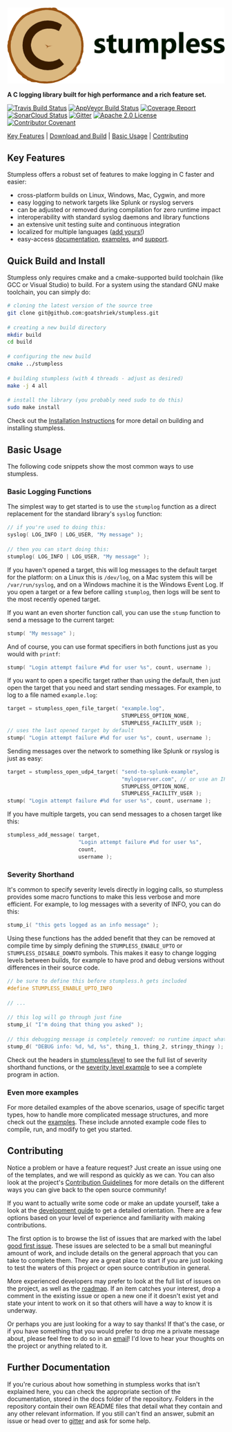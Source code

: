 ![Stumpless logo](assets/logo-and-name.png)

**A C logging library built for high performance and a rich feature set.**

[![Travis Build Status](https://travis-ci.com/goatshriek/stumpless.svg?branch=latest)](https://travis-ci.com/goatshriek/stumpless)
[![AppVeyor Build Status](https://ci.appveyor.com/api/projects/status/uwied5cn5jujl4d2/branch/latest?svg=true)](https://ci.appveyor.com/project/goatshriek/stumpless)
[![Coverage Report](https://codecov.io/gh/goatshriek/stumpless/branch/latest/graph/badge.svg)](https://codecov.io/gh/goatshriek/stumpless)
[![SonarCloud Status](https://sonarcloud.io/api/project_badges/measure?project=stumpless&metric=alert_status)](https://sonarcloud.io/dashboard?id=stumpless)
[![Gitter](https://badges.gitter.im/stumpless/community.svg)](https://gitter.im/stumpless/community?utm_source=badge&utm_medium=badge&utm_campaign=pr-badge)
[![Apache 2.0 License](https://img.shields.io/badge/license-Apache%202.0-blue.svg)](https://opensource.org/licenses/Apache-2.0)
[![Contributor Covenant](https://img.shields.io/badge/Contributor%20Covenant-v2.0-ff69b4.svg)](https://github.com/goatshriek/stumpless/blob/latest/docs/CODE_OF_CONDUCT.md)

[Key Features](#key-features) |
[Download and Build](#quick-build-and-install) |
[Basic Usage](#basic-usage) |
[Contributing](#contributing)

## Key Features

Stumpless offers a robust set of features to make logging in C faster and
easier:
 * cross-platform builds on Linux, Windows, Mac, Cygwin, and more
 * easy logging to network targets like Splunk or rsyslog servers
 * can be adjusted or removed during compilation for zero runtime impact
 * interoperability with standard syslog daemons and library functions
 * an extensive unit testing suite and continuous integration
 * localized for multiple languages ([add yours!](https://github.com/goatshriek/stumpless/blob/latest/docs/localization.md))
 * easy-access
   [documentation](https://goatshriek.github.io/stumpless/docs/c/latest/index.html),
   [examples](https://github.com/goatshriek/stumpless/tree/latest/docs/examples),
   and [support](https://gitter.im/stumpless/community).

## Quick Build and Install
Stumpless only requires cmake and a cmake-supported build toolchain (like GCC
or Visual Studio) to build. For a system using the standard GNU make toolchain,
you can simply do:

```sh
# cloning the latest version of the source tree
git clone git@github.com:goatshriek/stumpless.git

# creating a new build directory
mkdir build
cd build

# configuring the new build
cmake ../stumpless

# building stumpless (with 4 threads - adjust as desired)
make -j 4 all

# install the library (you probably need sudo to do this)
sudo make install
```

Check out the [Installation Instructions](INSTALL.md) for more detail on building
and installing stumpless.

## Basic Usage

The following code snippets show the most common ways to use stumpless.

### Basic Logging Functions
The simplest way to get started is to use the `stumplog` function as a direct
replacement for the standard library's `syslog` function:

```c
// if you're used to doing this:
syslog( LOG_INFO | LOG_USER, "My message" );

// then you can start doing this:
stumplog( LOG_INFO | LOG_USER, "My message" );
```

If you haven't opened a target, this will log messages to the default target for
the platform: on a Linux this is `/dev/log`, on a Mac system this will be
`/var/run/syslog`, and on a Windows machine it is the Windows Event Log. If you
open a target or a few before calling `stumplog`, then logs will be sent to the
most recently opened target.

If you want an even shorter function call, you can use the `stump` function
to send a message to the current target:

```c
stump( "My message" );
```

And of course, you can use format specifiers in both functions just as you would
with `printf`:

```c
stump( "Login attempt failure #%d for user %s", count, username );
```


If you want to open a specific target rather than using the default, then just
open the target that you need and start sending messages. For example, to log to
a file named `example.log`:

```c
target = stumpless_open_file_target( "example.log",
                                     STUMPLESS_OPTION_NONE,
                                     STUMPLESS_FACILITY_USER );
// uses the last opened target by default
stump( "Login attempt failure #%d for user %s", count, username );
```

Sending messages over the network to something like Splunk or rsyslog is just
as easy:

```c
target = stumpless_open_udp4_target( "send-to-splunk-example",
                                     "mylogserver.com", // or use an IP
                                     STUMPLESS_OPTION_NONE,
                                     STUMPLESS_FACILITY_USER );
stump( "Login attempt failure #%d for user %s", count, username );
```

If you have multiple targets, you can send messages to a chosen target like
this:

```c
stumpless_add_message( target,
                       "Login attempt failure #%d for user %s",
                       count,
                       username );
```

### Severity Shorthand

It's common to specify severity levels directly in logging calls, so stumpless
provides some macro functions to make this less verbose and more efficient. For
example, to log messages with a severity of INFO, you can do this:

```c
stump_i( "this gets logged as an info message" );
```

Using these functions has the added benefit that they can be removed at
compile time by simply defining the `STUMPLESS_ENABLE_UPTO` or
`STUMPLESS_DISABLE_DOWNTO` symbols. This makes it easy to change logging levels
between builds, for example to have prod and debug versions without differences
in their source code.

```c
// be sure to define this before stumpless.h gets included
#define STUMPLESS_ENABLE_UPTO_INFO

// ...

// this log will go through just fine
stump_i( "I'm doing that thing you asked" );

// this debugging message is completely removed: no runtime impact whatsoever
stump_d( "DEBUG info: %d, %d, %s", thing_1, thing_2, stringy_thingy );
```

Check out the headers in [stumpless/level](include/stumpless/level) to see the
full list of severity shorthand functions, or the
[severity level example](docs/examples/severity_level) to see a complete program
in action.

### Even more examples

For more detailed examples of the above scenarios, usage of specific target
types, how to handle more complicated message structures, and more check out the
[examples](docs/examples). These include annoted example code files to compile,
run, and modify to get you started.

## Contributing
Notice a problem or have a feature request? Just create an issue using one of
the templates, and we will respond as quickly as we can. You can also look at
the project's [Contribution Guidelines](docs/CONTRIBUTING.md) for more details
on the different ways you can give back to the open source community!

If you want to actually write some code or make an update yourself, take a look
at the [development guide](docs/development.md) to get a detailed orientation.
There are a few options based on your level of experience and familiarity with
making contributions.

The first option is to browse the list of issues that are marked with the label
[good first issue](https://github.com/goatshriek/stumpless/issues?q=is%3Aissue+is%3Aopen+label%3A%22good+first+issue%22).
These issues are selected to be a small but meaningful amount of work, and
include details on the general approach that you can take to complete them. They
are a great place to start if you are just looking to test the waters of this
project or open source contribution in general.

More experienced developers may prefer to look at the full list of issues on the
project, as well as the
[roadmap](https://github.com/goatshriek/stumpless/blob/latest/docs/roadmap.md).
If an item catches your interest, drop a comment in the existing issue or open
a new one if it doesn't exist yet and state your intent to work on it so that
others will have a way to know it is underway.

Or perhaps you are just looking for a way to say thanks! If that's the case, or
if you have something that you would prefer to drop me a private message about,
please feel free to do so in an [email](mailto:joelanderson333@gmail.com)! I'd
love to hear your thoughts on the project or anything related to it.

## Further Documentation
If you're curious about how something in stumpless works that isn't explained
here, you can check the appropriate section of the documentation, stored in the
docs folder of the repository. Folders in the repository contain their own
README files that detail what they contain and any other relevant information.
If you still can't find an answer, submit an issue or head over to
[gitter](https://gitter.im/stumpless/community) and ask for some help.

